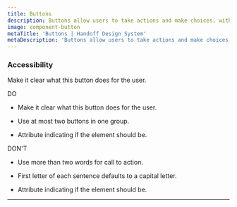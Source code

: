 ```yaml
---
title: Buttons
description: Buttons allow users to take actions and make choices, with a single click.
image: component-button
metaTitle: 'Buttons | Handoff Design System'
metaDescription: 'Buttons allow users to take actions and make choices, with a single click.'
---
```


### Accessibility

Make it clear what this button does for the user.

<div className="c-do-dont">
  <div className="c-do-dont__do">

<Icon name="check" className="" /> DO

- Make it clear what this button does for the user.
- Use at most two buttons in one group.
- Attribute indicating if the element should be.

  </div>
  <div className="c-do-dont__dont">

<Icon name="x" className="" /> DON&apos;T

- Use more than two words for call to action.
- First letter of each sentence defaults to a capital letter.
- Attribute indicating if the element should be.

  </div>
</div>

---
